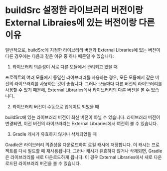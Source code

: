 # buildSrc 설정한 라이브러리 버전이랑 External Libraies에 있는 버전이랑 다른 이유

일반적으로, buildSrc에 지정한 라이브러리 버전과 External Libraries에 있는 버전이 다른 경우에는 다음과 같은 이유 중 하나 때문일 수 있습니다:

1. 라이브러리 의존성이 서로 다른 모듈에서 관리되고 있을 때

프로젝트의 여러 모듈에서 동일한 라이브러리를 사용하는 경우, 모든 모듈에서 같은 버전의 라이브러리를 사용하는 것이 좋습니다. 그러나 모듈마다 다른 버전의 라이브러리를 사용할 수 있기 때문에, External Libraries에서 라이브러리의 다른 버전을 볼 수 있습니다.

2. 라이브러리 버전이 수동으로 업데이트 되었을 때

buildSrc에 있는 라이브러리 버전이 최신 버전이 아닐 수 있습니다. 라이브러리 버전이 변경되면, 이전 버전의 라이브러리는 External Libraries에서 여전히 볼 수 있습니다.

3. Gradle 캐시가 유효하지 않거나 삭제되었을 때

Gradle은 라이브러리 의존성을 다운로드하여 로컬 캐시에 저장합니다. 이 캐시는 프로젝트를 다시 빌드할 때 재사용됩니다. 그러나 캐시가 유효하지 않거나 삭제되면, Gradle은 라이브러리를 새로 다운로드하게 됩니다. 이 경우 External Libraries에서 새로 다운로드된 라이브러리 버전을 볼 수 있습니다.
